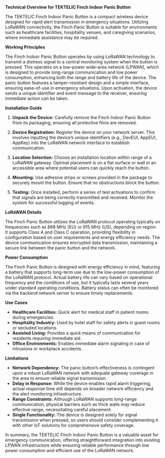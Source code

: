 **Technical Overview for TEKTELIC Finch Indoor Panic Button**

The TEKTELIC Finch Indoor Panic Button is a compact wireless device designed for rapid alert transmission in emergency situations. Utilizing LoRaWAN connectivity, the Finch Panic Button is suitable for environments such as healthcare facilities, hospitality venues, and caregiving scenarios, where immediate assistance may be required.

**Working Principles**

The Finch Indoor Panic Button operates by using LoRaWAN technology to transmit a distress signal to a central monitoring system when the button is pressed. This operates on a low-power wide-area network (LPWAN), which is designed to provide long-range communication and low power consumption, enhancing both the range and battery life of the device. The panic button features a tamper-resistant design and a simple interface, ensuring ease-of-use in emergency situations. Upon activation, the device sends a unique identifier and event message to the receiver, ensuring immediate action can be taken.

**Installation Guide**

1. **Unpack the Device:** Carefully remove the Finch Indoor Panic Button from its packaging, ensuring all protective films are removed.
   
2. **Device Registration:** Register the device on your network server. This involves inputting the device’s unique identifiers (e.g., DevEUI, AppEUI, AppKey) into the LoRaWAN network interface to establish communication.

3. **Location Selection:** Choose an installation location within range of a LoRaWAN gateway. Optimal placement is on a flat surface or wall in an accessible area where potential users can quickly reach the button.

4. **Mounting:** Use adhesive strips or screws provided in the package to securely mount the button. Ensure that no obstructions block the button.

5. **Testing:** Once installed, perform a series of test activations to confirm that signals are being correctly transmitted and received. Monitor the system for successful logging of events.

**LoRaWAN Details**

The Finch Panic Button utilizes the LoRaWAN protocol operating typically on frequencies such as 868 MHz (EU) or 915 MHz (US), depending on region. It supports Class A and Class C operation, providing flexibility in configuration based on user requirements and energy efficiency needs. The device communication ensures encrypted data transmission, maintaining a secure link between the panic button and the network.

**Power Consumption**

The Finch Panic Button is designed with energy efficiency in mind, featuring a battery that supports long-term use due to the low-power consumption of the LoRaWAN protocol. Actual battery life can vary based on operational frequency and the conditions of use, but it typically lasts several years under standard operating conditions. Battery status can often be monitored via the backend network server to ensure timely replacements.

**Use Cases**

- **Healthcare Facilities:** Quick alert for medical staff in patient rooms during emergencies.
- **Hospitality Industry:** Used by hotel staff for safety alerts in guest rooms or secluded locations.
- **Assisted Living:** Provides a quick means of communication for residents requiring immediate aid.
- **Office Environments:** Enables immediate alarm signaling in case of intrusions or workplace accidents.

**Limitations**

- **Network Dependency:** The panic button’s effectiveness is contingent upon a robust LoRaWAN network with adequate gateway coverage in the area to ensure reliable signal transmission.
- **Delay in Response:** While the device enables rapid alarm triggering, actual response time still depends on broader network efficiency and the alert monitoring infrastructure.
- **Range Constraints:** Although LoRaWAN supports long-range communication, physical barriers such as thick walls may reduce effective range, necessitating careful placement.
- **Single Functionality:** The device is designed solely for signal transmission when pressed, so users should consider complementing it with other IoT solutions for comprehensive safety coverage.

In summary, the TEKTELIC Finch Indoor Panic Button is a valuable asset for emergency communication, offering straightforward integration into existing LPWAN infrastructure while ensuring reliable performance through low power consumption and efficient use of the LoRaWAN network.